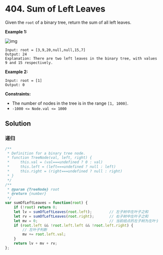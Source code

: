 # 404. Sum of Left Leaves

Given the `root` of a binary tree, return the sum of all left leaves.

 

**Example 1:**

![img](https://assets.leetcode.com/uploads/2021/04/08/leftsum-tree.jpg)

```
Input: root = [3,9,20,null,null,15,7]
Output: 24
Explanation: There are two left leaves in the binary tree, with values 9 and 15 respectively.
```

**Example 2:**

```
Input: root = [1]
Output: 0
```

 

**Constraints:**

- The number of nodes in the tree is in the range `[1, 1000]`.
- `-1000 <= Node.val <= 1000`

## Solution

### 递归

```js
/**
 * Definition for a binary tree node.
 * function TreeNode(val, left, right) {
 *     this.val = (val===undefined ? 0 : val)
 *     this.left = (left===undefined ? null : left)
 *     this.right = (right===undefined ? null : right)
 * }
 */
/**
 * @param {TreeNode} root
 * @return {number}
 */
var sumOfLeftLeaves = function(root) {
    if (!root) return 0;
    let lv = sumOfLeftLeaves(root.left);        // 左子树中左叶子之和
    let rv = sumOfLeftLeaves(root.right);       // 右子树中左叶子之和
    let mv = 0;                                 // 当前结点的左子树为左叶子
    if (root.left && !root.left.left && !root.left.right) {
        // 左叶子判断
        mv += root.left.val;
    }
    return lv + mv + rv;
};
```
